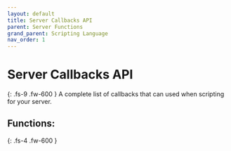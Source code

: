 ```yaml
---
layout: default
title: Server Callbacks API
parent: Server Functions
grand_parent: Scripting Language
nav_order: 1
---
```

# **Server Callbacks API**
{: .fs-9 .fw-600 }
A complete list of callbacks that can used when scripting for your server.

##  Functions:
{: .fs-4 .fw-600 }


